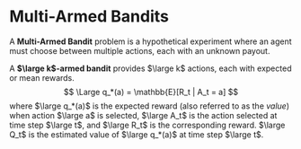 # Multi-Armed Bandits

A **Multi-Armed Bandit** problem is a hypothetical experiment where an agent must choose between multiple actions, each with an unknown payout.

A **$\large k$-armed bandit** provides $\large k$ actions, each with expected or mean rewards.
$$
\Large q_*(a) = \mathbb{E}[R_t | A_t = a]
$$
where $\large q_*(a)$ is the expected reward (also referred to as the *value*) when action $\large a$ is selected, $\large A_t$ is the action selected at time step $\large t$, and $\large R_t$ is the corresponding reward. $\large Q_t$ is the estimated value of $\large q_*(a)$ at time step $\large t$.